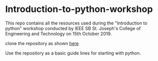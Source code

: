 # Introduction-to-python-workshop

This repo contains all the resources used during the "Introduction to python" workshop conducted by IEEE SB St. Joseph's College of Engineering and Technology on 15th October 2019.

clone the repository as shown [here](https://help.github.com/en/articles/cloning-a-repository)

Use the repository as a basic guide lines for starting with python. 

